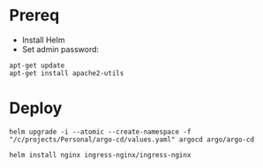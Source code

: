 
# Prereq

- Install Helm
- Set admin password:

```shell
apt-get update
apt-get install apache2-utils
```

# Deploy

```shell
helm upgrade -i --atomic --create-namespace -f "/c/projects/Personal/argo-cd/values.yaml" argocd argo/argo-cd
```

```shell
helm install nginx ingress-nginx/ingress-nginx
```
